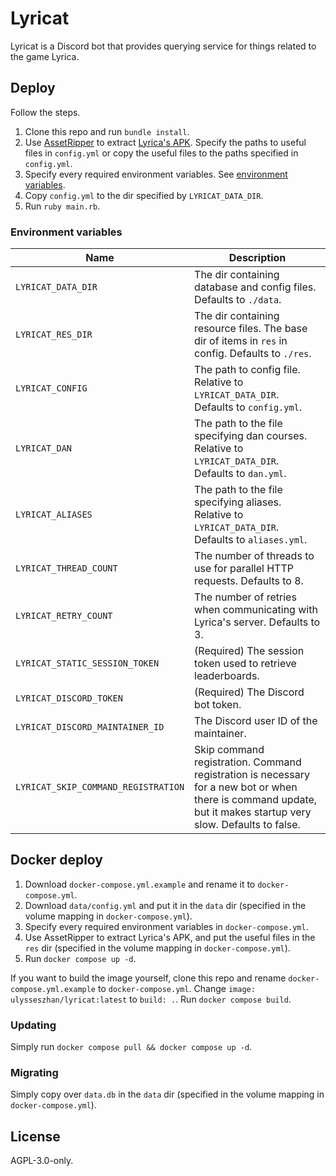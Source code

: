 # Lyricat

Lyricat is a Discord bot that provides querying service for things related to the game Lyrica.

## Deploy

Follow the steps.

1. Clone this repo and run `bundle install`.
2. Use [AssetRipper](https://github.com/AssetRipper/AssetRipper)
to extract [Lyrica's APK](https://apkcombo.com/lyrica/com.Rnova.lyrica/download/apk).
Specify the paths to useful files in `config.yml`
or copy the useful files to the paths specified in `config.yml`.
3. Specify every required environment variables. See [environment variables](#environment-variables).
4. Copy `config.yml` to the dir specified by `LYRICAT_DATA_DIR`.
5. Run `ruby main.rb`.

### Environment variables

| Name | Description |
|-|-|
| `LYRICAT_DATA_DIR` | The dir containing database and config files. Defaults to `./data`. |
| `LYRICAT_RES_DIR` | The dir containing resource files. The base dir of items in `res` in config. Defaults to `./res`. |
| `LYRICAT_CONFIG` | The path to config file. Relative to `LYRICAT_DATA_DIR`. Defaults to `config.yml`. |
| `LYRICAT_DAN` | The path to the file specifying dan courses. Relative to `LYRICAT_DATA_DIR`. Defaults to `dan.yml`. |
| `LYRICAT_ALIASES` | The path to the file specifying aliases. Relative to `LYRICAT_DATA_DIR`. Defaults to `aliases.yml`. |
| `LYRICAT_THREAD_COUNT` | The number of threads to use for parallel HTTP requests. Defaults to 8. |
| `LYRICAT_RETRY_COUNT` | The number of retries when communicating with Lyrica's server. Defaults to 3. |
| `LYRICAT_STATIC_SESSION_TOKEN` | (Required) The session token used to retrieve leaderboards. |
| `LYRICAT_DISCORD_TOKEN` | (Required) The Discord bot token. |
| `LYRICAT_DISCORD_MAINTAINER_ID` | The Discord user ID of the maintainer. |
| `LYRICAT_SKIP_COMMAND_REGISTRATION` | Skip command registration. Command registration is necessary for a new bot or when there is command update, but it makes startup very slow. Defaults to false. |

## Docker deploy

1. Download `docker-compose.yml.example` and rename it to `docker-compose.yml`.
2. Download `data/config.yml` and put it in the `data` dir
(specified in the volume mapping in `docker-compose.yml`).
3. Specify every required environment variables in `docker-compose.yml`.
4. Use AssetRipper to extract Lyrica's APK, and put the useful files in the `res` dir
(specified in the volume mapping in `docker-compose.yml`).
5. Run `docker compose up -d`.

If you want to build the image yourself,
clone this repo and rename `docker-compose.yml.example` to `docker-compose.yml`.
Change `image: ulysseszhan/lyricat:latest` to `build: .`.
Run `docker compose build`.

### Updating

Simply run `docker compose pull && docker compose up -d`.

### Migrating

Simply copy over `data.db` in the `data` dir (specified in the volume mapping in `docker-compose.yml`).

## License

AGPL-3.0-only.
